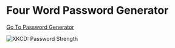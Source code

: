 Four Word Password Generator
============================

[Go To Password Generator](https://meustrus.github.io/gen-password/)

![XKCD: Password Strength](https://imgs.xkcd.com/comics/password_strength.png)
